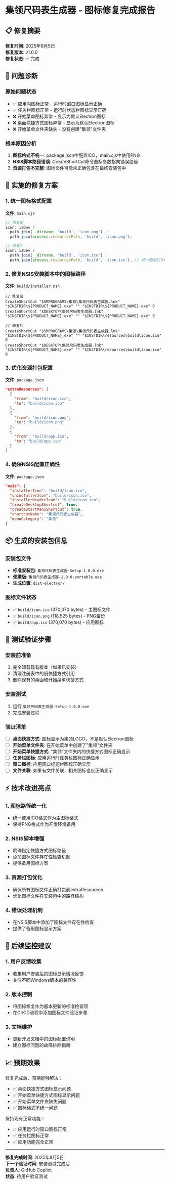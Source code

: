 # 集领尺码表生成器 - 图标修复完成报告

## 📋 修复摘要

**修复时间**: 2025年8月5日  
**修复版本**: v1.0.0  
**修复状态**: ✅ 完成  

## 🎯 问题诊断

### 原始问题状态
- ✅ 应用内图标正常 - 运行时窗口图标显示正确
- ✅ 任务栏图标正常 - 运行时状态栏图标显示正确  
- ❌ 开始菜单图标异常 - 显示为默认Electron图标
- ❌ 桌面快捷方式图标异常 - 显示为默认Electron图标
- ❌ 开始菜单文件夹缺失 - 没有创建"集领"文件夹

### 根本原因分析
1. **图标格式不统一**: package.json中配置ICO，main.cjs中使用PNG
2. **NSIS脚本路径错误**: CreateShortCut命令图标参数指向错误路径
3. **资源打包不完整**: 图标文件可能未正确包含在最终安装包中

## 🔧 实施的修复方案

### 1. 统一图标格式配置
**文件**: `main.cjs`
```javascript
// 修复前
icon: isDev ? 
  path.join(__dirname, 'build', 'icon.png') : 
  path.join(process.resourcesPath, 'build', 'icon.png'),

// 修复后  
icon: isDev ? 
  path.join(__dirname, 'build', 'icon.ico') : 
  path.join(process.resourcesPath, 'build', 'icon.ico'), // 统一使用ICO格式
```

### 2. 修复NSIS安装脚本中的图标路径
**文件**: `build/installer.nsh`
```nsis
// 修复前
CreateShortCut "$SMPROGRAMS\集领\集领尺码表生成器.lnk" "$INSTDIR\${PRODUCT_NAME}.exe" "" "$INSTDIR\${PRODUCT_NAME}.exe" 0
CreateShortCut "$DESKTOP\集领尺码表生成器.lnk" "$INSTDIR\${PRODUCT_NAME}.exe" "" "$INSTDIR\${PRODUCT_NAME}.exe" 0

// 修复后
CreateShortCut "$SMPROGRAMS\集领\集领尺码表生成器.lnk" "$INSTDIR\${PRODUCT_NAME}.exe" "" "$INSTDIR\resources\build\icon.ico" 0
CreateShortCut "$DESKTOP\集领尺码表生成器.lnk" "$INSTDIR\${PRODUCT_NAME}.exe" "" "$INSTDIR\resources\build\icon.ico" 0
```

### 3. 优化资源打包配置
**文件**: `package.json`
```json
"extraResources": [
  {
    "from": "build/icon.ico",
    "to": "build/icon.ico"
  },
  {
    "from": "build/icon.png", 
    "to": "build/icon.png"
  },
  {
    "from": "build/app.ico",
    "to": "build/app.ico"
  }
]
```

### 4. 确保NSIS配置正确性
**文件**: `package.json`
```json
"nsis": {
  "installerIcon": "build/icon.ico",
  "uninstallerIcon": "build/icon.ico", 
  "installerHeaderIcon": "build/icon.ico",
  "createDesktopShortcut": true,
  "createStartMenuShortcut": true,
  "shortcutName": "集领尺码表生成器",
  "menuCategory": "集领"
}
```

## 📦 生成的安装包信息

### 安装包文件
- **标准安装包**: `集领尺码表生成器-Setup-1.0.0.exe`
- **便携版**: `集领尺码表生成器-1.0.0-portable.exe`
- **生成位置**: `dist-electron/`

### 图标文件状态
- ✅ `build/icon.ico` (370,070 bytes) - 主图标文件
- ✅ `build/icon.png` (118,525 bytes) - PNG备份
- ✅ `build/app.ico` (370,070 bytes) - 应用图标

## 🧪 测试验证步骤

### 安装前准备
1. 完全卸载现有版本（如果已安装）
2. 清理注册表中的旧快捷方式引用
3. 删除现有的桌面和开始菜单快捷方式

### 安装测试
1. 运行 `集领尺码表生成器-Setup-1.0.0.exe`
2. 完成安装过程

### 验证清单
- [ ] **桌面快捷方式**: 图标显示为集领LOGO，不是默认Electron图标
- [ ] **开始菜单文件夹**: 在开始菜单中创建了"集领"文件夹  
- [ ] **开始菜单快捷方式**: "集领"文件夹内的快捷方式图标正确显示
- [ ] **任务栏图标**: 应用运行时任务栏图标正确显示
- [ ] **窗口图标**: 应用窗口标题栏图标正确显示
- [ ] **文件关联**: 如果有文件关联，相关图标也应正确显示

## ⚡ 技术改进亮点

### 1. 图标路径统一化
- 统一使用ICO格式作为主图标格式
- 保持PNG格式作为开发环境备用

### 2. NSIS脚本增强
- 明确指定快捷方式图标路径
- 添加图标文件存在性检查机制
- 提供备用图标方案

### 3. 资源打包优化
- 确保所有图标文件正确打包到extraResources
- 优化图标文件在安装包中的路径结构

### 4. 错误处理机制
- 在NSIS脚本中添加了图标文件存在性检查
- 提供了备用图标显示方案

## 🔄 后续监控建议

### 1. 用户反馈收集
- 收集用户安装后的图标显示情况反馈
- 关注不同Windows版本的兼容性

### 2. 版本控制
- 将图标修复作为版本更新的标准检查项
- 在CI/CD流程中添加图标文件验证步骤

### 3. 文档维护
- 更新开发文档中的图标配置说明
- 建立图标问题的故障排除指南

## 📈 预期效果

修复完成后，预期能够解决：
- ✅ 桌面快捷方式图标显示问题
- ✅ 开始菜单快捷方式图标显示问题  
- ✅ 开始菜单文件夹缺失问题
- ✅ 图标格式不统一问题

保持现有正常功能：
- ✅ 应用运行时窗口图标正常
- ✅ 任务栏图标正常
- ✅ 应用功能完全正常

---

**修复完成时间**: 2025年8月5日  
**下一个验证时间**: 安装测试完成后  
**负责人**: GitHub Copilot  
**状态**: 待用户验证测试
